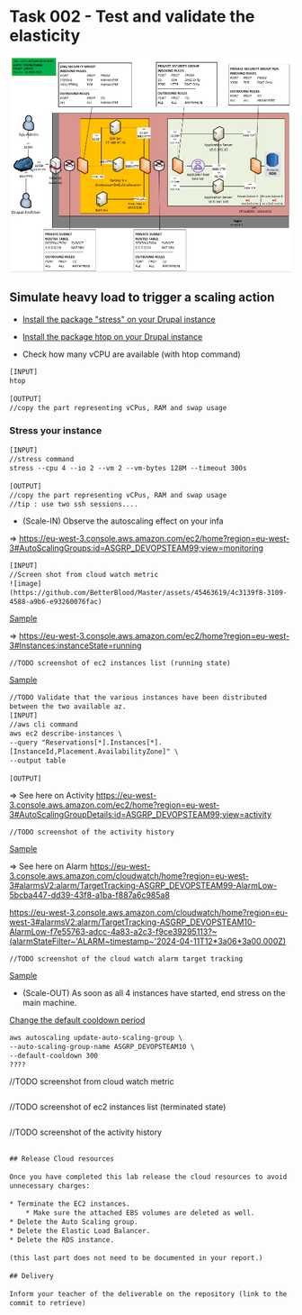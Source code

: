 # Task 002 - Test and validate the elasticity

![Schema](./img/CLD_AWS_INFA.PNG)


## Simulate heavy load to trigger a scaling action

* [Install the package "stress" on your Drupal instance](https://www.geeksforgeeks.org/linux-stress-command-with-examples/)

* [Install the package htop on your Drupal instance](https://www.geeksforgeeks.org/htop-command-in-linux-with-examples/)

* Check how many vCPU are available (with htop command)

```
[INPUT]
htop

[OUTPUT]
//copy the part representing vCPus, RAM and swap usage
```

### Stress your instance

```
[INPUT]
//stress command
stress --cpu 4 --io 2 --vm 2 --vm-bytes 128M --timeout 300s

[OUTPUT]
//copy the part representing vCPus, RAM and swap usage
//tip : use two ssh sessions....
```

* (Scale-IN) Observe the autoscaling effect on your infa

=> https://eu-west-3.console.aws.amazon.com/ec2/home?region=eu-west-3#AutoScalingGroups:id=ASGRP_DEVOPSTEAM99;view=monitoring
```
[INPUT]
//Screen shot from cloud watch metric
![image](https://github.com/BetterBlood/Master/assets/45463619/4c3139f8-3109-4588-a9b6-e93260076fac)

```
[Sample](./img/CLD_AWS_CLOUDWATCH_CPU_METRICS.PNG)

=> https://eu-west-3.console.aws.amazon.com/ec2/home?region=eu-west-3#Instances:instanceState=running

```
//TODO screenshot of ec2 instances list (running state)
```
[Sample](./img/CLD_AWS_EC2_LIST.PNG)

```
//TODO Validate that the various instances have been distributed between the two available az.
[INPUT]
//aws cli command
aws ec2 describe-instances \
--query "Reservations[*].Instances[*].[InstanceId,Placement.AvailabilityZone]" \
--output table

[OUTPUT]
```

=> See here on
Activity https://eu-west-3.console.aws.amazon.com/ec2/home?region=eu-west-3#AutoScalingGroupDetails:id=ASGRP_DEVOPSTEAM99;view=activity
```
//TODO screenshot of the activity history
```
[Sample](./img/CLD_AWS_ASG_ACTIVITY_HISTORY.PNG)

=> See here on
Alarm https://eu-west-3.console.aws.amazon.com/cloudwatch/home?region=eu-west-3#alarmsV2:alarm/TargetTracking-ASGRP_DEVOPSTEAM99-AlarmLow-5bcba447-dd39-43f8-a1ba-f887a6c985a8

https://eu-west-3.console.aws.amazon.com/cloudwatch/home?region=eu-west-3#alarmsV2:alarm/TargetTracking-ASGRP_DEVOPSTEAM10-AlarmLow-f7e55763-adcc-4a83-a2c3-f9ce39295113?~(alarmStateFilter~'ALARM~timestamp~'2024-04-11T12*3a06*3a00.000Z)
```
//TODO screenshot of the cloud watch alarm target tracking
```
[Sample](./img/CLD_AWS_CLOUDWATCH_ALARMHIGH_STATS.PNG)


* (Scale-OUT) As soon as all 4 instances have started, end stress on the main machine.

[Change the default cooldown period](https://docs.aws.amazon.com/autoscaling/ec2/userguide/ec2-auto-scaling-scaling-cooldowns.html)

```
aws autoscaling update-auto-scaling-group \
--auto-scaling-group-name ASGRP_DEVOPSTEAM10 \
--default-cooldown 300 
????
```
//TODO screenshot from cloud watch metric
```

```
//TODO screenshot of ec2 instances list (terminated state)
```

```
//TODO screenshot of the activity history
```

## Release Cloud resources

Once you have completed this lab release the cloud resources to avoid
unnecessary charges:

* Terminate the EC2 instances.
    * Make sure the attached EBS volumes are deleted as well.
* Delete the Auto Scaling group.
* Delete the Elastic Load Balancer.
* Delete the RDS instance.

(this last part does not need to be documented in your report.)

## Delivery

Inform your teacher of the deliverable on the repository (link to the commit to retrieve)
